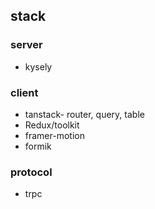 ## stack

### server
- kysely

### client
- tanstack- router, query, table
- Redux/toolkit
- framer-motion
- formik

### protocol
- trpc
